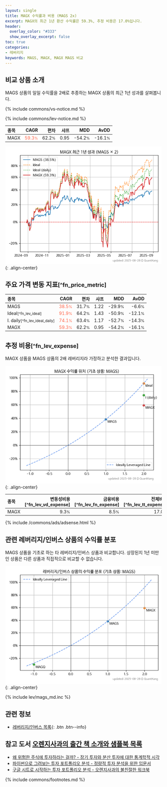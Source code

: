```yaml
---
layout: single
title: MAGX 수익률과 비용 (MAGS 2x)
excerpt: MAGX의 최근 1년 환산 수익률은 59.3%, 추정 비용은 17.0%입니다.
header:
  overlay_color: "#333"
  show_overlay_excerpt: false
toc: true
categories:
- 레버리지
keywords: MAGS, MAGX, MAGX MAGS 비교
---
```


## 비교 상품 소개


MAGS 상품의 일일 수익률을 2배로 추종하는 MAGX 상품의 최근 1년 성과를 살펴봅니다.





{% include commons/vs-notice.md %}

{% include commons/lev-notice.md %}

| **종목** | **CAGR** | **편차** | **샤프** | **MDD** | **AvDD** |
| :------------ | ------: | -----------: | -------: | ------: | -------: |
| MAGX | <span style="color: tomato">59.3<small>%</small></span> | 62.2<small>%</small> | 0.95 | -54.2<small>%</small> | -16.1<small>%</small> |

<!-- more -->


![MAGX](/lev/images/magx.png){: .align-center}


## 주요 가격 변동 지표<small>[^fn_price_metric]</small>


| **종목** | **CAGR** | **편차** | **샤프** | **MDD** | **AvDD** |
| :------------ | ------: | -----------: | -------: | ------: | -------: |
| MAGS | <span style="color: tomato">38.5<small>%</small></span> | 31.7<small>%</small> | 1.22 | -29.9<small>%</small> | -6.6<small>%</small> |
| Ideal<small>[^fn_lev_ideal]</small> | <span style="color: tomato">91.9<small>%</small></span> | 64.2<small>%</small> | 1.43 | -50.9<small>%</small> | -12.1<small>%</small> |
| I. daily<small>[^fn_lev_ideal_daily]</small> | <span style="color: tomato">74.1<small>%</small></span> | 63.4<small>%</small> | 1.17 | -52.7<small>%</small> | -14.3<small>%</small> |
| MAGX | <span style="color: tomato">59.3<small>%</small></span> | 62.2<small>%</small> | 0.95 | -54.2<small>%</small> | -16.1<small>%</small> |


## 추정 비용<small>[^fn_lev_expense]</small><a id="expense"></a>

MAGX 상품을 MAGS 상품의 2배 레버리지라 가정하고 분석한 결과입니다.

![MAGX](/lev/images/magx_ideal.png){: .align-center}

| **종목** | **변동성비용**[^fn_lev_vd_expense] | **금융비용**[^fn_lev_fn_expense] | **전체비용**[^fn_lev_tt_expense] |
| :------------ | ------: | -----------: | -------: |
| MAGX | 9.3<small>%</small> | 8.5<small>%</small> | 17.0<small>%</small> |

{% include /commons/ads/adsense.html %}



## 관련 레버리지/인버스 상품의 수익률 분포

MAGS 상품을 기초로 하는 타 레버리지/인버스 상품과 비교합니다. 상장된지 1년 미만인 상품은 다른 상품과 직접적으로 비교할 수 없습니다.

![MAGS](/lev/images/mags_ideal.png){: .align-center}

{% include lev/mags_md.inc %}


## 관련 정보

- [레버리지/인버스 목록](/lev/){: .btn .btn--info}


## 참고 도서 [오렌지사과의 출간 책 소개와 샘플북 목록](https://kongdori.tistory.com/691)

- [왜 위험한 주식에 투자하라는 걸까? - 장기 투자와 분산 투자에 대한 통계학적 시각](https://kongdori.tistory.com/421)
- [파이썬으로 그려보는 투자 포트폴리오 분석  - 정량적 투자 분석을 위한 입문서](https://kongdori.tistory.com/643)
- [구글 시트로 시작하는 투자 포트폴리오 분석 - 오렌지사과의 불친절한 워크북](https://kongdori.tistory.com/449)

{% include commons/footnotes.md %}